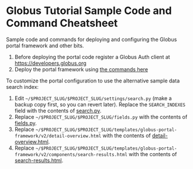 # Globus Tutorial Sample Code and Command Cheatsheet
Sample code and commands for deploying and configuring the Globus portal framework and other bits.

1. Before deploying the portal code register a  Globus Auth client at https://developers.globus.org
2. Deploy the portal framework using [the commands here](commands.sh)

To customize the portal configuration to use the alternative sample data search index:
1. Edit `~/$PROJECT_SLUG/$PROJECT_SLUG/settings/search.py` (make a backup copy first, so you can revert later). Replace the `SEARCH_INDEXES` field with the contents of [search.py](search.py).
2. Replace `~/$PROJECT_SLUG/$PROJECT_SLUG/fields.py` with the contents of [fields.py](fields.py).
3. Replace `~/$PROJECT_SLUG/$PROJECT_SLUG/templates/globus-portal-framework/v2/detail-overview.html` with the contents of [detail-overview.html](templates/globus-portal-framework/v2/detail-overview.html).
4. Replace `~/$PROJECT_SLUG/$PROJECT_SLUG/templates/globus-portal-framework/v2/components/search-results.html` with the contents of [search-results.html](templates/globus-portal-framework/v2/components/search-results.html).
